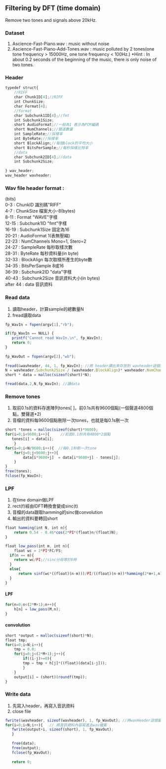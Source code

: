 ## Filtering by DFT (time domain)
Remove two tones and signals above 20kHz.
### Dataset
1. Ascience-Fast-Piano.wav : music without noise  
2. Ascience-Fast-Piano-Add-Tones.wav : music polluted by 2 tones(one tone frequency > 15000Hz, one tone frequency < 100Hz.) *Hint :  In about 0.2 seconds of the beginning of the music, there is only noise of two tones.  

### Header
```js
typedef struct{
    //RIFF
    char ChunkID[4];//RIFF
    int ChunkSize;
    char Format[4];
    //format
    char Subchunk1ID[4];//fmt
    int Subchunk1Size;
    short AudioFormat;//一般為1 表示為PCM編碼
    short NumChannels;//聲道數量
    int SampleRate;//採樣率
    int ByteRate;//採樣率
    short BlockAlign;//每個block的平均大小
    short BitsPerSample;//每秒採樣比特率
    //data
    char Subchunk2ID[4];//data
    int Subchunk2Size;
    
} wav_header;
wav_header wavheader;
```
### Wav file header format :
(bits)  
0-3   : ChunkID 識別碼"RIFF"  
4-7   : ChunkSize 檔案大小-8(bytes)  
8-11  : Format "WAVE"字樣  
12-15 : Subchunk1ID "fmt"字樣  
16-19 : Subchunk1Size 固定為16  
20-21 : AudioFormat 1(表無壓縮)  
22-23 : NumChannels Mono=1, Stero=2  
24-27 : SampleRate 每秒取樣次數  
28-31 : ByteRate 每秒資料量(in byte)  
32-33 : BlockAlign 每次取樣所產生的byte數  
34-35 : BitsPerSample 8或16  
36-39 : Subchunk2ID "data"字樣  
40-43 : Subchunk2Size 音訊資料大小(in bytes)  
after 44 : data 音訊資料  

### Read data
1.  讀取header，計算sample的總數量N  
2.  fread讀取data  
```js
fp_WavIn = fopen(argv[1],"rb");

if(fp_WavIn == NULL) {
   printf("Cannot read WavIn.\n", fp_WavIn);
   return 0;
}
		
fp_WavOut = fopen(argv[2],"wb");
	
fread(&wavheader, 44, 1, fp_WavIn); //將 header讀出來存放到 wavheader這個變數裡
N = wavheader.Subchunk2Size / (wavheader.BlockAlign)* wavheader.NumChannels; //計算sample的總數量N
short * data = malloc(sizeof(short)*N);

fread(data,2,N,fp_WavIn); //讀data 
```    

### Remove tones
1.  取前0.1s的資料存進陣列tones[ ]，前0.1s共有9600個點(一個聲道4800個點，雙聲道*2)
2.  音檔的資料每9600個點刪除一次tones，也就是每0.1s刪一次
```js
short *tones = malloc(sizeof(short)*9600);
for(i=0;i<9600;i++){     //前面0.1秒共有4800*2個點
   tones[i] = data[i];
	}
for(i=0;i<N/9600;i++){  //每0.1秒刪一次tone
    for(j=0;j<9600;j++){
        data[i*9600+j]  = data[i*9600+j] - tones[j];
    }
}
free(tones);
fclose(fp_WavIn);
```

### LPF
1.  在time domain做LPF
2.  rect(f)經由IDFT轉換會變成sinc(t)
3.  音檔的data跟取hamming的sinc做convolution
4.  輸出的資料要轉回short
```js
float hamming(int N, int n){
	return 0.54 - 0.46*cos(2*PI*(float)n/(float)N);
}
```
```js
float low_pass(int m, int n){
	float wc = 2*PI*FC/FS;
  if(n == m){
    return wc/PI;//sinc分母等於0時 
  }
  else{
      return sinf(wc*((float)(n-m)))/PI/((float)(n-m))*hamming(2*m+1,n);//sinc取 hamming 
  }
}
```
#### LPF  
```js
for(n=0;n<(2*M+1);n++){
    h[n] = low_pass(M,n);
}
```
#### convolution
```js
short *output = malloc(sizeof(short)*N);
float tmp;
for(i=0;i<N;i++){
    tmp = 0.0;
    for(j=0;j<(2*M+1);j++){
        if((i-j)>=0){ 
        tmp = tmp + h[j]*((float)(data[i-j]));
        }	 
    }
    output[i] = (short)(roundf(tmp));
}
```

### Write data
1.  先寫入header，再寫入音訊資料  
2.  close file  
```js
fwrite(&wavheader, sizeof(wavheader), 1, fp_WavOut); //將wavHeader這個變數的內容寫進去檔案header部分
for(i=0;i<N;i++){	// 將音訊資料內容寫進去wav檔案
   fwrite(output+i, sizeof(short), 1, fp_WavOut);
   }
   
   free(data);
   free(output);
   fclose(fp_WavOut);
   
   return 0;
```








